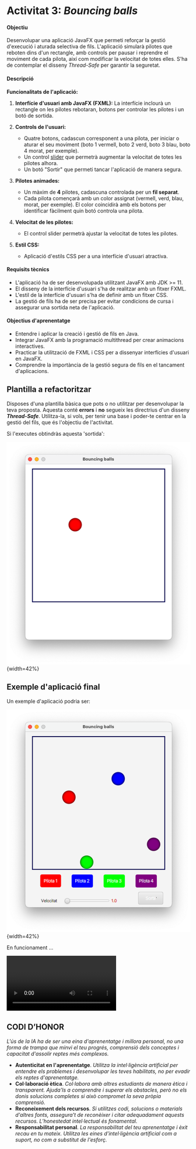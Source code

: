 # Activitat 3: *Bouncing balls*

#### Objectiu
Desenvolupar una aplicació JavaFX que permeti reforçar la gestió d'execució i aturada selectiva de fils. L'aplicació simularà pilotes que reboten dins d'un rectangle, amb controls per pausar i reprendre el moviment de cada pilota, així com modificar la velocitat de totes elles.
S'ha de contemplar el disseny _Thread-Safe_ per garantir la seguretat.

#### Descripció

**Funcionalitats de l'aplicació:**

1. **Interfície d'usuari amb JavaFX (FXML):** La interfície inclourà un rectangle on les pilotes rebotaran, botons per controlar les pilotes i un botó de sortida.

2. **Controls de l'usuari:**
   - Quatre botons, cadascun corresponent a una pilota, per iniciar o aturar el seu moviment (boto 1 vermell, boto 2 verd, boto 3 blau, boto 4 morat, per exemple).
   - Un control [slider](https://www.geeksforgeeks.org/javafx-slider-class/) que permetrà augmentar la velocitat de totes les pilotes alhora.
   - Un botó "Sortir" que permeti tancar l'aplicació de manera segura.

3. **Pilotes animades:**
   - Un màxim de **4** pilotes, cadascuna controlada per un **fil separat**.
   - Cada pilota començarà amb un color assignat (vermell, verd, blau, morat, per exemple). El color coincidirà amb els botons per identificar fàcilment quin botó controla una pilota.

4. **Velocitat de les pilotes:**
   - El control slider permetrà ajustar la velocitat de totes les pilotes.

5. **Estil CSS:**
   - Aplicació d'estils CSS per a una interfície d'usuari atractiva.

#### Requisits tècnics

- L'aplicació ha de ser desenvolupada utilitzant JavaFX amb JDK >= 11.
- El disseny de la interfície d'usuari s'ha de realitzar amb un fitxer FXML.
- L'estil de la interfície d'usuari s'ha de definir amb un fitxer CSS.
- La gestió de fils ha de ser precisa per evitar condicions de cursa i assegurar una sortida neta de l'aplicació.

#### Objectius d'aprenentatge

- Entendre i aplicar la creació i gestió de fils en Java.
- Integrar JavaFX amb la programació multithread per crear animacions interactives.
- Practicar la utilització de FXML i CSS per a dissenyar interfícies d'usuari en JavaFX.
- Comprendre la importància de la gestió segura de fils en el tancament d'aplicacions.

## Plantilla a refactoritzar

Disposes d'una plantilla bàsica que pots o no utilitzar per desenvolupar la teva proposta. Aquesta conté **errors** i **no** segueix les directrius d'un disseny _**Thread-Safe**_.
Utilitza-la, si vols, per tenir una base i poder-te centrar en la gestió del fils, que és l'objectiu de l'activitat.

Si l'executes obtindràs aquesta 'sortida':

![ScreeShoot](act_3_bouncing_balls_template.png){width=42%}


## Exemple d'aplicació final

Un exemple d'aplicació podria ser:

![ScreeShoot](act_3_bouncing_balls.png){width=42%}

En funcionament ...

![Bouncing balls demo](act_3_bouncing_balls_demo.mov)

## CODI D’HONOR

_L'ús de la IA ha de ser una eina d'aprenentatge i millora personal, no una forma de
trampa que minvi el teu progrés, comprensió dels conceptes i capacitat d'assolir reptes
més complexos._

* **Autenticitat en l'aprenentatge**. _Utilitza la intel·ligència artificial per entendre els problemes
i desenvolupar les teves habilitats, no per evadir els reptes d'aprenentatge._
* **Col·laboració ètica**. _Col·labora amb altres estudiants de manera ètica i transparent. Ajuda'ls
a comprendre i superar els obstacles, però no els donis solucions completes si això
compromet la seva pròpia comprensió._
* **Reconeixement dels recursos**. _Si utilitzes codi, solucions o materials d'altres fonts,
assegura't de reconèixer i citar adequadament aquests recursos. L’honestedat intel·lectual
és fonamental._
* **Responsabilitat personal**. _La responsabilitat del teu aprenentatge i èxit recau en tu mateix.
Utilitza les eines d'intel·ligència artificial com a suport, no com a substitut de l'esforç._